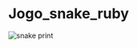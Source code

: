 # Jogo_snake_ruby

![snake print](https://user-images.githubusercontent.com/5460690/149672151-0eb44fb8-dcac-4bd7-8704-fcd98e076b9c.PNG)

